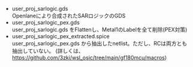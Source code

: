 - user_proj_sarlogic.gds  
  Openlaneにより合成されたSARロジックのGDS
- user_proj_sarlogic_pex.gds  
  user_proj_sarlogic.gds をFlattenし、Metal1のLabelを全て削除(PEX対策)
- user_proj_sarlogic_pex_extracted.spice  
  user_proj_sarlogic_pex.gds から抽出したnetlist。ただし、RCは両方とも抽出していない。
  (詳しくは、https://github.com/3zki/wsl_osic/tree/main/gf180mcu/macros)
